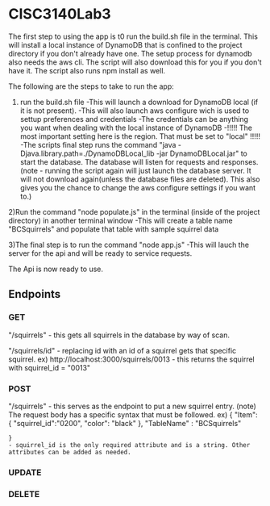 # CISC3140Lab3
The first step to using the app is t0 run the build.sh file in the terminal. This will install a local instance of DynamoDB that is confined to the project directory if you don't already have one. 
The setup process for dynamodb also needs the aws cli. The script will also download this for you if you don't have it.
The script also runs npm install as well.

The following are the steps to take to run the app: 
1) run the build.sh file
    -This will launch a download for DynamoDB local (if it is not present).
    -This will also launch aws configure wich is used to settup preferences and credentials
        -The credentials can be anything you want when dealing with the local instance of DynamoDB
        -!!!!! The most important setting here is the region. That must be set to "local" !!!!!
    -The scripts final step runs the command "java -Djava.library.path=./DynamoDBLocal_lib -jar DynamoDBLocal.jar" to start the database. The database will listen for requests and responses.
    (note - running the script again will just launch the database server. It will not download again(unless the database files are deleted). This also gives you the chance to change the aws configure settings if you want to.)

2)Run the command "node populate.js" in the terminal (inside of the project directory) in another terminal window
    -This will create a table name "BCSquirrels" and populate that table with sample squirrel data


3)The final step is to run the command "node app.js"
    -This will lauch the server for the api and will be ready to service requests. 

The Api is now ready to use.


## Endpoints
### GET
"/squirrels" - this gets all squirrels in the database by way of scan.

"/squirrels/id" - replacing id with an id of a squirrel gets that specific squirrel.
    ex) http://localhost:3000/squirrels/0013  - this returns the squirrel with squirrel_id = "0013"

### POST
"/squirrels" - this serves as the endpoint to put a new squirrel entry.
    (note) The request body has a specific syntax that must be followed.
    ex) {
    "Item": {
        "squirrel_id":"0200",
        "color": "black"
    },
    "TableName" : "BCSquirrels" 
    
    }
    - squirrel_id is the only required attribute and is a string. Other attributes can be added as needed.

### UPDATE

### DELETE
 
